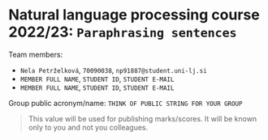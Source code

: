# Natural language processing course 2022/23: `Paraphrasing sentences`

Team members:
 * `Nela Petrželková`, `70090038`, `np91887@student.uni-lj.si`
 * `MEMBER FULL NAME`, `STUDENT ID`, `STUDENT E-MAIL`
 * `MEMBER FULL NAME`, `STUDENT ID`, `STUDENT E-MAIL`
 
Group public acronym/name: `THINK OF PUBLIC STRING FOR YOUR GROUP`
 > This value will be used for publishing marks/scores. It will be known only to you and not you colleagues.
